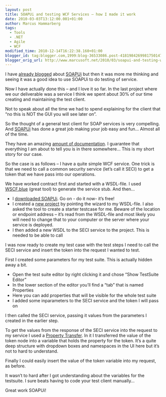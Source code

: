 ```yaml
---
layout: post
title: SOAPUi and testing WCF Services – how I made it work
date: 2010-03-03T13:12:00.001+01:00
author: Marcus Hammarberg
tags:
  - Tools
  - .NET
  - Agile
  - WCF
modified_time: 2010-12-14T16:22:38.160+01:00
blogger_id: tag:blogger.com,1999:blog-36533086.post-4181984269981750147
blogger_orig_url: http://www.marcusoft.net/2010/03/soapui-and-testing-wcf-services-how-i.html
---
```



I have <a
href="http://www.marcusoft.net/2008/12/soap-ui-great-way-to-do-integration.html"
target="_blank">already blogged</a> about
<a href="http://www.soapui.org/" target="_blank">SOAPUi</a> but then it
was more me thinking and seeing it was a good idea to use SOAPUi to do
testing of service.

Now I have actually done this – and I love it so far. In the last
project where we our deliverable was a service I think we spent about
30% of our time creating and maintaining the test client.

Not to speak about all the time we had to spend explaining for the
client that “no this is NOT the GUI you will see later on”.

So the thought of a general test client for SOAP services is very
compelling. And
<a href="http://www.soapui.org" target="_blank">SOAPUi</a> has done a
great job making your job easy and fun… Almost all of the time.

They have an amazing
<a href="http://www.soapui.org/userguide/index.html"
target="_blank">amount of documentation</a>. I guarantee that everything
I am about to tell you is in there somewhere… This is my short story for
our case.

So the case is as follows – I have a quite simple WCF service. One trick
is that we need to call a common security service (let’s call it SECI)
to get a token that we have pass into our operations.

We have worked contract first and started with a WSDL-file. I used
<a href="http://wscfblue.codeplex.com/" target="_blank">WSCF.blue</a>
(great tool) to generate the service stub. And then…

- I <a href="http://sourceforge.net/projects/soapui/files/soapui/3.5"
    target="_blank">downloaded SOAPUi</a>. Go on - do it now- it’s free!
- I created a <a
    href="http://www.soapui.org/userguide/projects/images/new_wsdl_project.gif"
    target="_blank">new project</a> by pointing the wizard to my
    WSDL-file. I also asked the tool to create a starter testcase for
    me.
    Beware of the location or endpoint address – it’s read from the
    WSDL-file and most likely you will need to change that to your
    computer or the server where your service is deployed.
- I then added a new WSDL to the SECI service to the project. This is
    needed to be able to call

I was now ready to create my test case with the test steps I need to
call the SECI service and insert the token into the request I wanted to
test.

First I created some parameters for my test suite. This is actually
hidden away a bit.

- Open the test suite editor by right clicking it and chose “Show
    TestSuite Editor”
- In the lower section of the editor you’ll find a “tab” that is named
    Properties
- Here you can add properties that will be visible for the whole test
    suite
- I added some inparameters to the SECI service and the token I will
    pass on

I then called the SECI service, passing it values from the parameters I
created in the earlier step.

To get the values from the response of the SECI service into the request
to my service I used a <a
href="http://www.soapui.org/userguide/functional/propertytransfers.html"
target="_blank">Property Transfer</a>. In it I transferred the value of
the token node into a variable that holds the property for the token.
It’s a quite deep structure with dropdown boxes and namespaces in the UI
here but it’s not to hard to understand.

Finally I could easily insert the value of the token variable into my
request, as before.

It wasn’t to hard after I got understanding about the variables for the
testsuite. I sure beats having to code your test client manually…

Great work SOAPUi!
